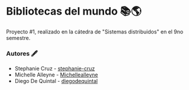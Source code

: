 # Bibliotecas del mundo 📚🌎

Proyecto #1, realizado en la cátedra de "Sistemas distribuidos" en el 9no semestre.


### Autores 🖋

- Stephanie Cruz - [stephanie-cruz](https://github.com/stephanie-cruz)
- Michelle Alleyne - [Michellealleyne](https://github.com/Michellealleyne)
- Diego De Quintal - [diegodequintal](https://github.com/diegodequintal)

